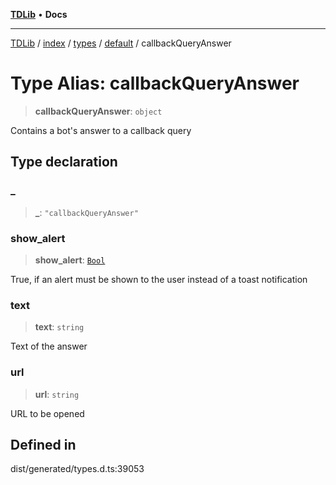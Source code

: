 [**TDLib**](../../../../../../README.md) • **Docs**

***

[TDLib](../../../../../../modules.md) / [index](../../../../../README.md) / [types](../../../README.md) / [default](../README.md) / callbackQueryAnswer

# Type Alias: callbackQueryAnswer

> **callbackQueryAnswer**: `object`

Contains a bot's answer to a callback query

## Type declaration

### \_

> **\_**: `"callbackQueryAnswer"`

### show\_alert

> **show\_alert**: [`Bool`](Bool.md)

True, if an alert must be shown to the user instead of a toast notification

### text

> **text**: `string`

Text of the answer

### url

> **url**: `string`

URL to be opened

## Defined in

dist/generated/types.d.ts:39053
